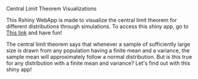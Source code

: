 Central Limit Theorem Visualizations

This Rshiny WebApp is made to visualize the central limit theorem for different distributions through simulations. To access this shiny app, go to [This link](https://9bw6-devstat.shinyapps.io/CLT_viz/) and have fun! 

The central limit theorem says that whenever a sample of sufficiently large size is drawn from any population having a finite mean and a variance, the sample mean will approximately follow a normal distribution. But is this true for any distribution with a finite mean and variance? Let's find out with this shiny app!
